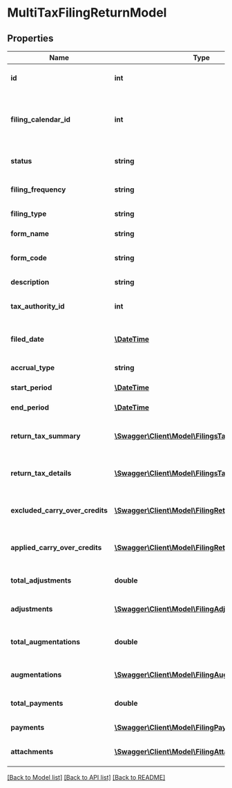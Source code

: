 # MultiTaxFilingReturnModel

## Properties
Name | Type | Description | Notes
------------ | ------------- | ------------- | -------------
**id** | **int** | The unique ID number of this filing return. | [optional] 
**filing_calendar_id** | **int** | The unique ID number of the filing calendar associated with this return. | [optional] 
**status** | **string** | The current status of the filing return. | [optional] 
**filing_frequency** | **string** | The filing frequency of the return. | [optional] 
**filing_type** | **string** | The filing type of the return. | [optional] 
**form_name** | **string** | The name of the form. | [optional] 
**form_code** | **string** | The unique code of the form. | [optional] 
**description** | **string** | A description for the return. | [optional] 
**tax_authority_id** | **int** | Tax Authority ID of this return | [optional] 
**filed_date** | [**\DateTime**](\DateTime.md) | The date the return was filed by Avalara. | [optional] 
**accrual_type** | **string** | Accrual type of the return | [optional] 
**start_period** | [**\DateTime**](\DateTime.md) | The start date of this return | [optional] 
**end_period** | [**\DateTime**](\DateTime.md) | The end date of this return | [optional] 
**return_tax_summary** | [**\Swagger\Client\Model\FilingsTaxSummaryModel**](FilingsTaxSummaryModel.md) | A summary of all taxes compbined for this period | [optional] 
**return_tax_details** | [**\Swagger\Client\Model\FilingsTaxDetailsModel[]**](FilingsTaxDetailsModel.md) | A detailed breakdown of the taxes in this filing | [optional] 
**excluded_carry_over_credits** | [**\Swagger\Client\Model\FilingReturnCreditModel**](FilingReturnCreditModel.md) | The excluded carry over credit documents | [optional] 
**applied_carry_over_credits** | [**\Swagger\Client\Model\FilingReturnCreditModel**](FilingReturnCreditModel.md) | The applied carry over credit documents | [optional] 
**total_adjustments** | **double** | Total amount of adjustments on this return | [optional] 
**adjustments** | [**\Swagger\Client\Model\FilingAdjustmentModel[]**](FilingAdjustmentModel.md) | The Adjustments for this return. | [optional] 
**total_augmentations** | **double** | Total amount of augmentations on this return | [optional] 
**augmentations** | [**\Swagger\Client\Model\FilingAugmentationModel[]**](FilingAugmentationModel.md) | The Augmentations for this return. | [optional] 
**total_payments** | **double** | Total amount of payments on this return | [optional] 
**payments** | [**\Swagger\Client\Model\FilingPaymentModel[]**](FilingPaymentModel.md) | The payments for this return. | [optional] 
**attachments** | [**\Swagger\Client\Model\FilingAttachmentModel[]**](FilingAttachmentModel.md) | The attachments for this return. | [optional] 

[[Back to Model list]](../README.md#documentation-for-models) [[Back to API list]](../README.md#documentation-for-api-endpoints) [[Back to README]](../README.md)


